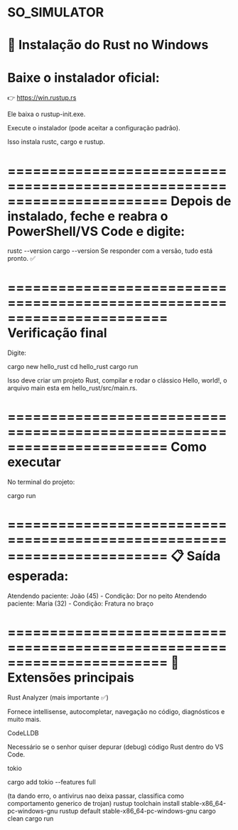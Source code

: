# SO_SIMULATOR
🔹 Instalação do Rust no Windows
=======================================================================
Baixe o instalador oficial:
=======================================================================
👉 https://win.rustup.rs

  Ele baixa o rustup-init.exe.
  
  Execute o instalador (pode aceitar a configuração padrão).
  
  Isso instala rustc, cargo e rustup.

=======================================================================
Depois de instalado, feche e reabra o PowerShell/VS Code e digite:
=======================================================================
  rustc --version
  cargo --version
Se responder com a versão, tudo está pronto. ✅

=======================================================================
Verificação final
=======================================================================

Digite:

  cargo new hello_rust
  cd hello_rust
  cargo run


Isso deve criar um projeto Rust, compilar e rodar o clássico Hello, world!, o arquivo main esta em hello_rust/src/main.rs.

=======================================================================
Como executar
=======================================================================

No terminal do projeto:

  cargo run

=======================================================================
📋 Saída esperada:
=======================================================================

Atendendo paciente: João (45) - Condição: Dor no peito
Atendendo paciente: Maria (32) - Condição: Fratura no braço

=======================================================================
🔹 Extensões principais
=======================================================================

Rust Analyzer (mais importante ✅)

  Fornece intellisense, autocompletar, navegação no código, diagnósticos e muito mais.

CodeLLDB

  Necessário se o senhor quiser depurar (debug) código Rust dentro do VS Code.

tokio

  cargo add tokio --features full
  
(ta dando erro, o antivirus nao deixa passar, classifica como comportamento generico de trojan)
  rustup toolchain install stable-x86_64-pc-windows-gnu
  rustup default stable-x86_64-pc-windows-gnu
  cargo clean
  cargo run



